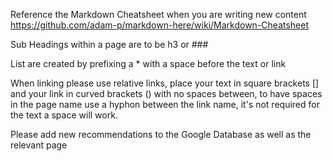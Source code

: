 Reference the Markdown Cheatsheet when you are writing new content https://github.com/adam-p/markdown-here/wiki/Markdown-Cheatsheet

Sub Headings within a page are to be h3 or ###

List are created by prefixing a * with a space before the text or link

When linking please use relative links, place your text in square brackets [] and your link in curved brackets () with no spaces between, to have spaces in the page name use a hyphon between the link name, it's not required for the text a space will work.

Please add new recommendations to the Google Database as well as the relevant page
